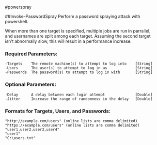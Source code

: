 #powerspray

##Invoke-PasswordSpray
Perform a password spraying attack with powershell.

When more than one target is specified, multiple jobs are run in parrallel, and usernames are split among each target.  Assuming the second target isn't abnormally slow, this will result in a performance increase.

### Required Parameters:
    -Targets    The remote machine(s) to attempt to log into    [String]
    -Users      The user(s) to attempt to log in as             [String]
    -Passwords  The password(s) to attempt to log in with       [String]
### Optional Parameters:
    -Delay      A delay between each login attempt              [Double]
    -Jitter     Increase the range of randomness in the delay   [Double]
### Formats for Targets, Users, and Passwords:
    "http://example.com/users" (online lists are comma delimited)
    "https://example.com/users" (online lists are comma delimited)
    "user1,user2,user3,user4"
    "user1"
    "C:\users.txt"
